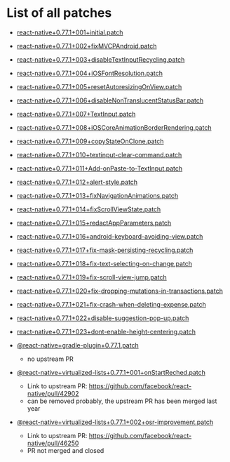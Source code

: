 # List of all patches

- [react-native+0.77.1+001+initial.patch](react-native+0.77.1+001+initial.patch)
- [react-native+0.77.1+002+fixMVCPAndroid.patch](react-native+0.77.1+002+fixMVCPAndroid.patch)
- [react-native+0.77.1+003+disableTextInputRecycling.patch](react-native+0.77.1+003+disableTextInputRecycling.patch)
- [react-native+0.77.1+004+iOSFontResolution.patch](react-native+0.77.1+004+iOSFontResolution.patch)
- [react-native+0.77.1+005+resetAutoresizingOnView.patch](react-native+0.77.1+005+resetAutoresizingOnView.patch)
- [react-native+0.77.1+006+disableNonTranslucentStatusBar.patch](react-native+0.77.1+006+disableNonTranslucentStatusBar.patch)
- [react-native+0.77.1+007+TextInput.patch](react-native+0.77.1+007+TextInput.patch)
- [react-native+0.77.1+008+iOSCoreAnimationBorderRendering.patch](react-native+0.77.1+008+iOSCoreAnimationBorderRendering.patch)
- [react-native+0.77.1+009+copyStateOnClone.patch](react-native+0.77.1+009+copyStateOnClone.patch)
- [react-native+0.77.1+010+textinput-clear-command.patch](react-native+0.77.1+010+textinput-clear-command.patch)
- [react-native+0.77.1+011+Add-onPaste-to-TextInput.patch](react-native+0.77.1+011+Add-onPaste-to-TextInput.patch)
- [react-native+0.77.1+012+alert-style.patch](react-native+0.77.1+012+alert-style.patch)
- [react-native+0.77.1+013+fixNavigationAnimations.patch](react-native+0.77.1+013+fixNavigationAnimations.patch)
- [react-native+0.77.1+014+fixScrollViewState.patch](react-native+0.77.1+014+fixScrollViewState.patch)
- [react-native+0.77.1+015+redactAppParameters.patch](react-native+0.77.1+015+redactAppParameters.patch)
- [react-native+0.77.1+016+android-keyboard-avoiding-view.patch](react-native+0.77.1+016+android-keyboard-avoiding-view.patch)
- [react-native+0.77.1+017+fix-mask-persisting-recycling.patch](react-native+0.77.1+017+fix-mask-persisting-recycling.patch)
- [react-native+0.77.1+018+fix-text-selecting-on-change.patch](react-native+0.77.1+018+fix-text-selecting-on-change.patch)
- [react-native+0.77.1+019+fix-scroll-view-jump.patch](react-native+0.77.1+019+fix-scroll-view-jump.patch)
- [react-native+0.77.1+020+fix-dropping-mutations-in-transactions.patch](react-native+0.77.1+020+fix-dropping-mutations-in-transactions.patch)
- [react-native+0.77.1+021+fix-crash-when-deleting-expense.patch](react-native+0.77.1+021+fix-crash-when-deleting-expense.patch)
- [react-native+0.77.1+022+disable-suggestion-pop-up.patch](react-native+0.77.1+022+disable-suggestion-pop-up.patch)
- [react-native+0.77.1+023+dont-enable-height-centering.patch](react-native+0.77.1+023+dont-enable-height-centering.patch)

- [@react-native+gradle-plugin+0.77.1.patch](@react-native+gradle-plugin+0.77.1.patch)
    - no upstream PR

- [@react-native+virtualized-lists+0.77.1+001+onStartReched.patch](@react-native+virtualized-lists+0.77.1+001+onStartReched.patch)
    - Link to upstream PR: https://github.com/facebook/react-native/pull/42902
    - can be removed probably, the upstream PR has been merged last year

- [@react-native+virtualized-lists+0.77.1+002+osr-improvement.patch](@react-native+virtualized-lists+0.77.1+002+osr-improvement.patch)
    - Link to upstream PR: https://github.com/facebook/react-native/pull/46250
    - PR not merged and closed

